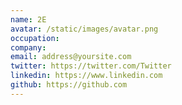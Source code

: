 ```yaml
---
name: 2E
avatar: /static/images/avatar.png
occupation:
company:
email: address@yoursite.com
twitter: https://twitter.com/Twitter
linkedin: https://www.linkedin.com
github: https://github.com
---
```

